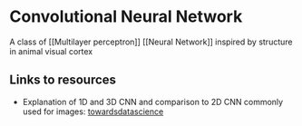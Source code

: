 # Convolutional Neural Network

A class of [[Multilayer perceptron]] [[Neural Network]] inspired by structure in animal visual cortex

## Links to resources

- Explanation of 1D and 3D CNN and comparison to 2D CNN commonly used for images: [towardsdatascience](https://towardsdatascience.com/understanding-1d-and-3d-convolution-neural-network-keras-9d8f76e29610)